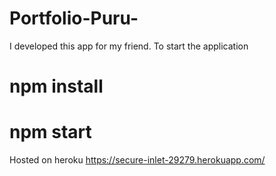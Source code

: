 
# Portfolio-Puru-
I developed this app for my friend.
To start the application
# npm install
# npm start

Hosted on heroku https://secure-inlet-29279.herokuapp.com/



